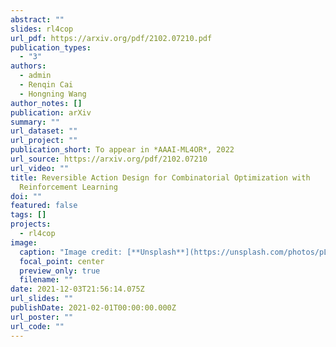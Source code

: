 ```yaml
---
abstract: ""
slides: rl4cop
url_pdf: https://arxiv.org/pdf/2102.07210.pdf
publication_types:
  - "3"
authors:
  - admin
  - Renqin Cai
  - Hongning Wang
author_notes: []
publication: arXiv
summary: ""
url_dataset: ""
url_project: ""
publication_short: To appear in *AAAI-ML4OR*, 2022
url_source: https://arxiv.org/pdf/2102.07210
url_video: ""
title: Reversible Action Design for Combinatorial Optimization with
  Reinforcement Learning
doi: ""
featured: false
tags: []
projects:
  - rl4cop
image:
  caption: "Image credit: [**Unsplash**](https://unsplash.com/photos/pLCdAaMFLTE)"
  focal_point: center
  preview_only: true
  filename: ""
date: 2021-12-03T21:56:14.075Z
url_slides: ""
publishDate: 2021-02-01T00:00:00.000Z
url_poster: ""
url_code: ""
---
```


